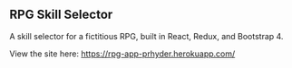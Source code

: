 ## RPG Skill Selector

A skill selector for a fictitious RPG, built in React, Redux, and Bootstrap 4.

View the site here:
https://rpg-app-prhyder.herokuapp.com/
